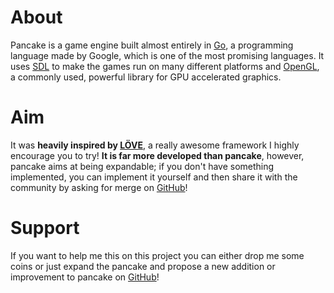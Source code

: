 # About

Pancake is a game engine built almost entirely in [Go](https://golang.org/), a programming language made by Google, which is one of the most promising languages. It uses [SDL](https://www.libsdl.org/) to make the games run on many different platforms and [OpenGL](https://www.opengl.org/), a commonly used, powerful library for GPU accelerated graphics.

# Aim

It was **heavily inspired by [LÖVE](https://love2d.org/)**, a really awesome framework I highly encourage you to try! **It is far more developed than pancake**, however, pancake aims at being expandable; if you don't have something implemented, you can implement it yourself and then share it with the community by asking for merge on [GitHub](https://github.com/MightyPancake/pancake)!

# Support

If you want to help me this on this project you can either drop me some coins or just expand the pancake and propose a new addition or improvement to pancake on [GitHub](https://github.com/MightyPancake/pancake)!
